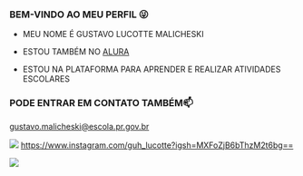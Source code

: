 ### BEM-VINDO AO MEU PERFIL 😜

- MEU NOME É GUSTAVO LUCOTTE MALICHESKI

- ESTOU TAMBÉM NO [ALURA](https://www.alura.com.br)
- ESTOU NA PLATAFORMA PARA APRENDER E REALIZAR ATIVIDADES ESCOLARES





### PODE ENTRAR EM CONTATO TAMBÉM📫 
  
gustavo.malicheski@escola.pr.gov.br

[![](https://img.shields.io/badge/Instagram-E4405F?style=for-the-badge&logo=instagram&logoColor=white)](https://www.instagram.com/aluraonline/) https://www.instagram.com/guh_lucotte?igsh=MXFoZjB6bThzM2t6bg==


![](https://media.tenor.com/Rg24TsjaduYAAAAd/ronaldo-cristiano-ronaldo.gif)
